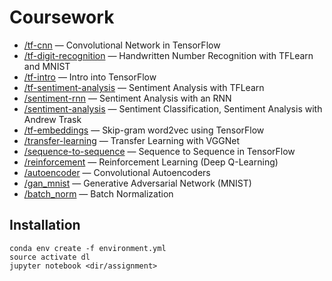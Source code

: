 # Coursework

* [/tf-cnn](./tf-cnn) — Convolutional Network in TensorFlow
* [/tf-digit-recognition](./tf-digit-recognition) — Handwritten Number Recognition with TFLearn and MNIST
* [/tf-intro](./tf-intro) — Intro into TensorFlow
* [/tf-sentiment-analysis](./sentiment-analysis) — Sentiment Analysis with TFLearn
* [/sentiment-rnn](./sentiment-rnn) — Sentiment Analysis with an RNN
* [/sentiment-analysis](./sentiment-analysis) — Sentiment Classification, Sentiment Analysis with Andrew Trask
* [/tf-embeddings](./tf-embeddings) — Skip-gram word2vec using TensorFlow
* [/transfer-learning](./transfer-learning) — Transfer Learning with VGGNet
* [/sequence-to-sequence](./sequence-to-sequence) — Sequence to Sequence in TensorFlow
* [/reinforcement](./reinforcement) — Reinforcement Learning (Deep Q-Learning)
* [/autoencoder](./autoencoder) — Convolutional Autoencoders
* [/gan_mnist](./gan_mnist) — Generative Adversarial Network (MNIST)
* [/batch_norm](./batch_norm) — Batch Normalization


## Installation
```
conda env create -f environment.yml
source activate dl
jupyter notebook <dir/assignment>
```

